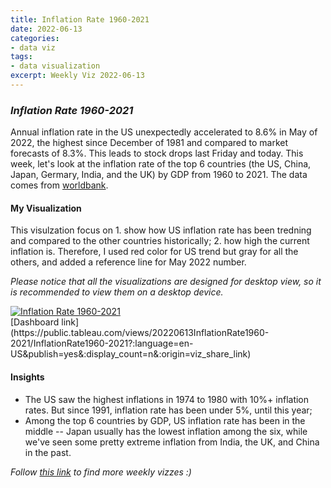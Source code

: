 ```yaml
---
title: Inflation Rate 1960-2021
date: 2022-06-13
categories:
- data viz
tags:
- data visualization
excerpt: Weekly Viz 2022-06-13
---
```


### *Inflation Rate 1960-2021*

Annual inflation rate in the US unexpectedly accelerated to 8.6% in May of 2022, the highest since December of 1981 and compared to market forecasts of 8.3%. This leads to stock drops last Friday and today. This week, let's look at the inflation rate of the top 6 countries (the US, China, Japan, Germary, India, and the UK) by GDP from 1960 to 2021. The data comes from [worldbank](https://data.worldbank.org/indicator/FP.CPI.TOTL.ZG?end=2021&start=1960&view=chart).  

#### My Visualization

This visulzation focus on 1. show how US inflation rate has been tredning and compared to the other countries historically; 2. how high the current inflation is. Therefore, I used red color for US trend but gray for all the others, and added a reference line for May 2022 number.  

*Please notice that all the visualizations are designed for desktop view, so it is recommended to view them on a desktop device.*  

<div class='tableauPlaceholder' id='viz1655181010563' style='position: relative'>
  <noscript><a href='#'>
    <img alt='Inflation Rate 1960-2021 ' src='https:&#47;&#47;public.tableau.com&#47;static&#47;images&#47;20&#47;20220613InflationRate1960-2021&#47;InflationRate1960-2021&#47;1_rss.png' style='border: none' />
    </a></noscript>
  <object class='tableauViz'  style='display:none;'>
    <param name='host_url' value='https%3A%2F%2Fpublic.tableau.com%2F' />
    <param name='embed_code_version' value='3' />
    <param name='site_root' value='' />
    <param name='name' value='20220613InflationRate1960-2021&#47;InflationRate1960-2021' />
    <param name='tabs' value='no' />
    <param name='toolbar' value='yes' />
    <param name='static_image' value='https:&#47;&#47;public.tableau.com&#47;static&#47;images&#47;20&#47;20220613InflationRate1960-2021&#47;InflationRate1960-2021&#47;1.png' />
    <param name='animate_transition' value='yes' />
    <param name='display_static_image' value='yes' />
    <param name='display_spinner' value='yes' />
    <param name='display_overlay' value='yes' />
    <param name='display_count' value='yes' />
    <param name='language' value='en-US' />
    <param name='filter' value='publish=yes' />
  </object></div>         
  <script type='text/javascript'>      
  var divElement = document.getElementById('viz1655181010563');             
  var vizElement = divElement.getElementsByTagName('object')[0];          
  if ( divElement.offsetWidth > 800 ) { vizElement.style.width='800px';vizElement.style.height='627px';} else if ( divElement.offsetWidth > 500 ) { vizElement.style.width='800px';vizElement.style.height='627px';} else { vizElement.style.width='100%';vizElement.style.height='727px';}          
  var scriptElement = document.createElement('script');               
  scriptElement.src = 'https://public.tableau.com/javascripts/api/viz_v1.js';       
  vizElement.parentNode.insertBefore(scriptElement, vizElement);            
</script>  
[Dashboard link](https://public.tableau.com/views/20220613InflationRate1960-2021/InflationRate1960-2021?:language=en-US&publish=yes&:display_count=n&:origin=viz_share_link)
  
#### Insights
* The US saw the highest inflations in 1974 to 1980 with 10%+ inflation rates. But since 1991, inflation rate has been under 5%, until this year;  
* Among the top 6 countries by GDP, US inflation rate has been in the middle -- Japan usually has the lowest inflation among the six, while we've seen some pretty extreme inflation from India, the UK, and China in the past.  
  
*Follow [this link](https://yudong-94.github.io/personal-website/project/WeeklyViz2022/) to find more weekly vizzes :)*
